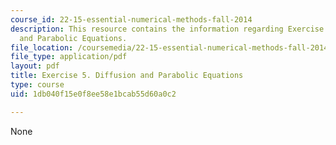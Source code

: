 ```yaml
---
course_id: 22-15-essential-numerical-methods-fall-2014
description: This resource contains the information regarding Exercise 5. Diffusion
  and Parabolic Equations.
file_location: /coursemedia/22-15-essential-numerical-methods-fall-2014/1db040f15e0f8ee58e1bcab55d60a0c2_MIT22_15F14_ex05.pdf
file_type: application/pdf
layout: pdf
title: Exercise 5. Diffusion and Parabolic Equations
type: course
uid: 1db040f15e0f8ee58e1bcab55d60a0c2

---
```

None